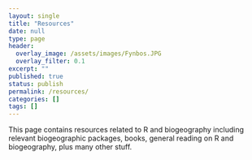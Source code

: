 ```yaml
---
layout: single
title: "Resources"
date: null
type: page
header:
  overlay_image: /assets/images/Fynbos.JPG
  overlay_filter: 0.1
excerpt: ""
published: true
status: publish
permalink: /resources/
categories: []
tags: []
---
```


This page contains resources related to R and biogeography including relevant biogeographic packages, books, general reading on R and biogeography, plus many other stuff.
